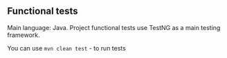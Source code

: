 ## Functional tests

Main language: Java. Project functional tests use TestNG as a main testing framework.

You can use `mvn clean test` - to run tests